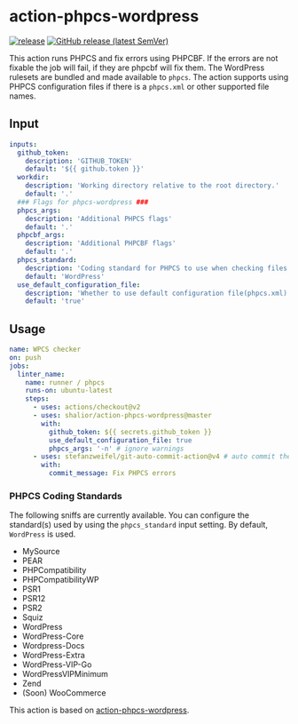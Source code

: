 # action-phpcs-wordpress

[![release](https://github.com/shalior/wordpress-phpcs-action/workflows/release/badge.svg)](https://github.com/shalior/action-phpcs-wordpress/actions?query=workflow%3Arelease)
[![GitHub release (latest SemVer)](https://img.shields.io/github/v/release/shalior/wordpress-phpcs-action?logo=github&sort=semver)](https://github.com/shalior/action-phpcs-wordpress/releases)

This action runs PHPCS and fix errors using PHPCBF. If the errors are not fixable the job will fail, if they are phpcbf will fix them.
The WordPress rulesets are bundled and made available to `phpcs`. The action supports using PHPCS configuration files if there is a `phpcs.xml` or other supported file names.

## Input

```yaml
inputs:
  github_token:
    description: 'GITHUB_TOKEN'
    default: '${{ github.token }}'
  workdir:
    description: 'Working directory relative to the root directory.'
    default: '.'
  ### Flags for phpcs-wordpress ###
  phpcs_args:
    description: 'Additional PHPCS flags'
    default: '.'
  phpcbf_args:
    description: 'Additional PHPCBF flags'
    default: '.'
  phpcs_standard:
    description: 'Coding standard for PHPCS to use when checking files'
    default: 'WordPress'
  use_default_configuration_file:
    description: 'Whether to use default configuration file(phpcs.xml) or not'
    default: 'true'
```

## Usage

```yaml
name: WPCS checker
on: push
jobs:
  linter_name:
    name: runner / phpcs
    runs-on: ubuntu-latest
    steps:
      - uses: actions/checkout@v2
      - uses: shalior/action-phpcs-wordpress@master
        with:
          github_token: ${{ secrets.github_token }}
          use_default_configuration_file: true
          phpcs_args: '-n' # ignore warnings
      - uses: stefanzweifel/git-auto-commit-action@v4 # auto commit the fixes action for GitHub
        with:
          commit_message: Fix PHPCS errors
```

### PHPCS Coding Standards

The following sniffs are currently available. You can configure the standard(s) used by using the `phpcs_standard` input setting. By default, `WordPress` is used.

- MySource
- PEAR
- PHPCompatibility
- PHPCompatibilityWP
- PSR1
- PSR12
- PSR2
- Squiz
- WordPress
- WordPress-Core
- Wordpress-Docs
- WordPress-Extra
- WordPress-VIP-Go
- WordPressVIPMinimum
- Zend
- (Soon) WooCommerce


This action is based on [action-phpcs-wordpress](https://github.com/oohnoitz/action-phpcs-wordpress).